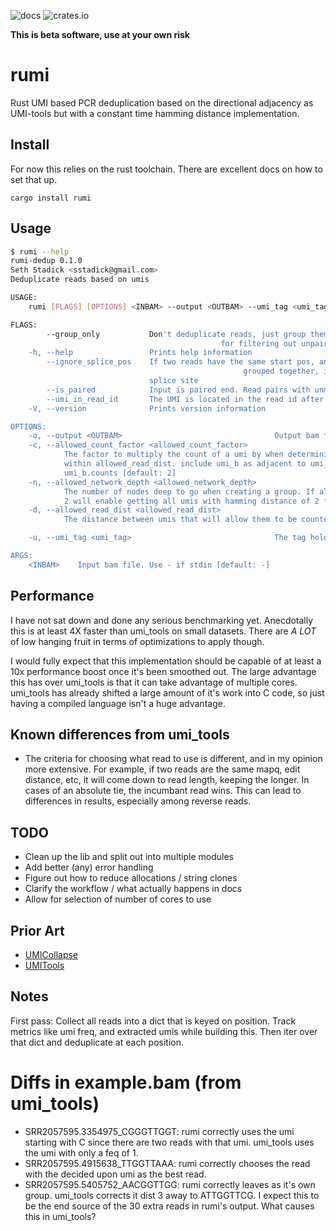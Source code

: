 ![docs](https://docs.rs/rumi/badge.svg)
![crates.io](https://img.shields.io/crates/v/rumi.svg)

**This is beta software, use at your own risk**

# rumi

Rust UMI based PCR deduplication based on the directional adjacency
as UMI-tools but with a constant time hamming distance implementation.

## Install

For now this relies on the rust toolchain. There are excellent docs on
how to set that up.

```
cargo install rumi
```

## Usage

```bash
$ rumi --help
rumi-dedup 0.1.0
Seth Stadick <sstadick@gmail.com>
Deduplicate reads based on umis

USAGE:
    rumi [FLAGS] [OPTIONS] <INBAM> --output <OUTBAM> --umi_tag <umi_tag>

FLAGS:
        --group_only           Don't deduplicate reads, just group them given them agroup id, and print them. Rules
                                               for filtering out unpaired reads, etc, will still be applied.
    -h, --help                 Prints help information
        --ignore_splice_pos    If two reads have the same start pos, and contain a splice site, they will be
                                                    grouped together, instead of further splitting them based on the
                               splice site
        --is_paired            Input is paired end. Read pairs with unmapped read1 will be ignored.
        --umi_in_read_id       The UMI is located in the read id after the last '_'. Otherwise use the RX tag.
    -V, --version              Prints version information

OPTIONS:
    -o, --output <OUTBAM>                                  Output bam file. Use - if stdout [default: -]
    -c, --allowed_count_factor <allowed_count_factor>
            The factor to multiply the count of a umi by when determining whether or not to group it with other umis
            within allowed_read_dist. include umi_b as adjacent to umi_a if: umi_a.counts >= allowed_count_factor *
            umi_b.counts [default: 2]
    -n, --allowed_network_depth <allowed_network_depth>
            The number of nodes deep to go when creating a group. If allowed_read_dist 1, then allowed_network_depth of
            2 will enable getting all umis with hamming distance of 2 from current umi. [default: 2]
    -d, --allowed_read_dist <allowed_read_dist>
            The distance between umis that will allow them to be counted as adjacent. [default: 1]

    -u, --umi_tag <umi_tag>                                The tag holding the umi information. [default: RX]

ARGS:
    <INBAM>    Input bam file. Use - if stdin [default: -]
```

## Performance

I have not sat down and done any serious benchmarking yet. Anecdotally
this is at least 4X faster than umi_tools on small datasets. There are
*A LOT* of low hanging fruit in terms of optimizations to apply though.

I would fully expect that this implementation should be capable of at
least a 10x performance boost once it's been smoothed out. The large
advantage this has over umi_tools is that it can take advantage of
multiple cores. umi_tools has already shifted a large amount of it's
work into C code, so just having a compiled language isn't a huge
advantage. 

## Known differences from umi_tools

- The criteria for choosing what read to use is different, and in my
  opinion more extensive. For example, if two reads are the same mapq,
  edit distance, etc, it will come down to read length, keeping the
  longer. In cases of an absolute tie, the incumbant read wins. This can
  lead to differences in results, especially among reverse reads.

## TODO

- Clean up the lib and split out into multiple modules
- Add better (any) error handling
- Figure out how to reduce allocations / string clones
- Clarify the workflow / what actually happens in docs
- Allow for selection of number of cores to use

## Prior Art

- [UMICollapse](https://www.biorxiv.org/content/10.1101/648683v1)
- [UMITools](https://genome.cshlp.org/content/early/2017/01/18/gr.209601.116.abstract)

## Notes

First pass: Collect all reads into a dict that is keyed on position.
Track metrics like umi freq, and extracted umis while building this.
Then iter over that dict and deduplicate at each position.


# Diffs in example.bam (from umi_tools)

- SRR2057595.3354975_CGGGTTGGT: rumi correctly uses the umi starting
  with C since there are two reads with that umi. umi_tools uses the umi
  with only a feq of 1.
- SRR2057595.4915638_TTGGTTAAA: rumi correctly chooses the read with the
  decided upon umi as the best read.
- SRR2057595.5405752_AACGGTTGG: rumi correctly leaves as it's own group.
  umi_tools corrects it dist 3 away to ATTGGTTCG. I expect this to be
  the end source of the 30 extra reads in rumi's output. What causes
  this in umi_tools?
